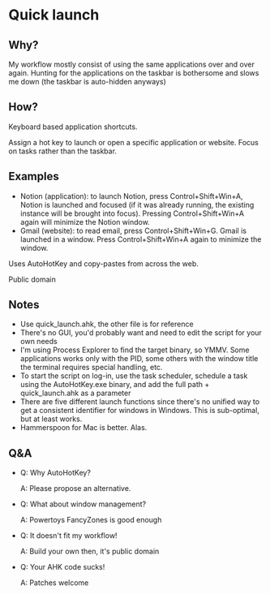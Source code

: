 # Quick launch

## Why?

My workflow mostly consist of using the same applications over and over again. Hunting for the applications on the taskbar is bothersome and slows me down (the taskbar is auto-hidden anyways)

## How?

Keyboard based application shortcuts.

Assign a hot key to launch or open a specific application or website.
Focus on tasks rather than the taskbar.

## Examples

* Notion (application): to launch Notion, press Control+Shift+Win+A, Notion is launched and focused (if it was already running, the existing instance will be brought into focus). Pressing Control+Shift+Win+A again will minimize the Notion window.
* Gmail (website): to read email, press Control+Shift+Win+G. Gmail is launched in a window. Press Control+Shift+Win+A again to minimize the window.

Uses AutoHotKey and copy-pastes from across the web.

Public domain

## Notes

* Use quick_launch.ahk, the other file is for reference
* There's no GUI, you'd probably want and need to edit the script for your own needs
* I'm using Process Explorer to find the target binary, so YMMV. Some applications works only with the PID, some others with the window title the terminal requires special handling, etc.
* To start the script on log-in, use the task scheduler, schedule a task using the AutoHotKey.exe binary, and add the full path + quick_launch.ahk as a parameter
* There are five different launch functions since there's no unified way to get a consistent identifier for windows in Windows. This is sub-optimal, but at least works.
* Hammerspoon for Mac is better. Alas.

## Q&A

* Q: Why AutoHotKey?

  A: Please propose an alternative.

* Q: What about window management?

  A: Powertoys FancyZones is good enough

* Q: It doesn't fit my workflow!

  A: Build your own then, it's public domain

* Q: Your AHK code sucks!

  A: Patches welcome
